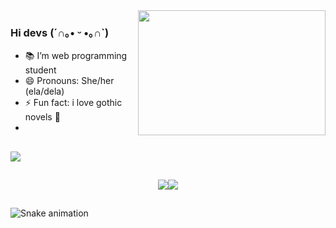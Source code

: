 <img align='right' src="https://super.abril.com.br/wp-content/uploads/2016/09/super_imggato_digitando_0.gif" width='300' height='200'>

### Hi devs (´∩｡• ᵕ •｡∩`)                   

- 📚 I’m web programming student
- 😄 Pronouns: She/her (ela/dela)                                                                                                                             
- ⚡ Fun fact: i love gothic novels 🦇
- 

##
 
<img align='center' src="https://github-readme-stats.vercel.app/api/top-langs/?username=cecilia-brito&layout=compact&langs_count=7&theme=dracula"/>  

##
  
<div align='center'>
<a href = "mailto:ceciliabritosantos@gmail.com"><img src="https://img.shields.io/badge/Gmail-D14836?style=for-the-badge&logo=gmail&logoColor=white" target="_blank"></a><a href="https://www.linkedin.com/in/cecilia-brito-santos" target="_blank"><img src="https://img.shields.io/badge/-LinkedIn-%230077B5?style=for-the-badge&logo=linkedin&logoColor=white" target="_blank"></a>   
</div>

##

![Snake animation](https://github.com/cecilia-brito/cecilia-brito/blob/output/github-contribution-grid-snake.svg)
